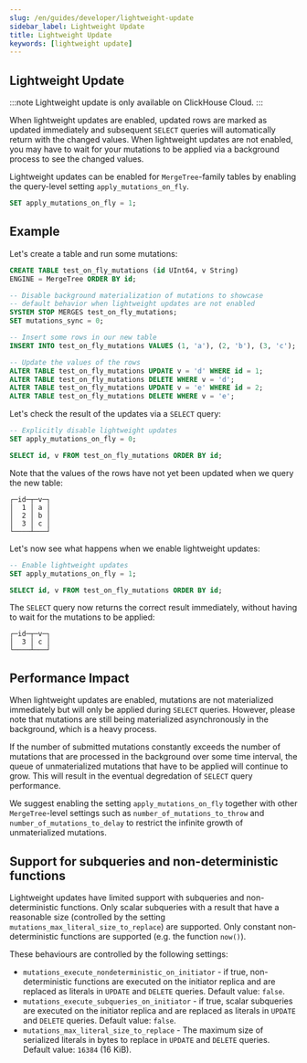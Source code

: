 ```yaml
---
slug: /en/guides/developer/lightweight-update
sidebar_label: Lightweight Update
title: Lightweight Update
keywords: [lightweight update]
---
```


## Lightweight Update

:::note
Lightweight update is only available on ClickHouse Cloud.
:::

When lightweight updates are enabled, updated rows are marked as updated immediately and subsequent `SELECT` queries will automatically return with the changed values. When lightweight updates are not enabled, you may have to wait for your mutations to be applied via a background process to see the changed values.

Lightweight updates can be enabled for `MergeTree`-family tables by enabling the query-level setting `apply_mutations_on_fly`.

```sql
SET apply_mutations_on_fly = 1;
```

## Example

Let's create a table and run some mutations:
```sql
CREATE TABLE test_on_fly_mutations (id UInt64, v String) 
ENGINE = MergeTree ORDER BY id;

-- Disable background materialization of mutations to showcase
-- default behavior when lightweight updates are not enabled
SYSTEM STOP MERGES test_on_fly_mutations;
SET mutations_sync = 0;

-- Insert some rows in our new table
INSERT INTO test_on_fly_mutations VALUES (1, 'a'), (2, 'b'), (3, 'c');

-- Update the values of the rows
ALTER TABLE test_on_fly_mutations UPDATE v = 'd' WHERE id = 1;
ALTER TABLE test_on_fly_mutations DELETE WHERE v = 'd';
ALTER TABLE test_on_fly_mutations UPDATE v = 'e' WHERE id = 2;
ALTER TABLE test_on_fly_mutations DELETE WHERE v = 'e';
```

Let's check the result of the updates via a `SELECT` query:
```sql
-- Explicitly disable lightweight updates
SET apply_mutations_on_fly = 0;

SELECT id, v FROM test_on_fly_mutations ORDER BY id;
```

Note that the values of the rows have not yet been updated when we query the new table:

```
┌─id─┬─v─┐
│  1 │ a │
│  2 │ b │
│  3 │ c │
└────┴───┘
```

Let's now see what happens when we enable lightweight updates:

```sql
-- Enable lightweight updates
SET apply_mutations_on_fly = 1;

SELECT id, v FROM test_on_fly_mutations ORDER BY id;
```

The `SELECT` query now returns the correct result immediately, without having to wait for the mutations to be applied:

```
┌─id─┬─v─┐
│  3 │ c │
└────┴───┘
```

## Performance Impact

When lightweight updates are enabled, mutations are not materialized immediately but will only be applied during `SELECT` queries. However, please note that mutations are still being materialized asynchronously in the background, which is a heavy process.

If the number of submitted mutations constantly exceeds the number of mutations that are processed in the background over some time interval, the queue of unmaterialized mutations that have to be applied will continue to grow. This will result in the eventual degredation of `SELECT` query performance.

We suggest enabling the setting `apply_mutations_on_fly` together with other `MergeTree`-level settings such as `number_of_mutations_to_throw` and `number_of_mutations_to_delay` to restrict the infinite growth of unmaterialized mutations.

## Support for subqueries and non-deterministic functions

Lightweight updates have limited support with subqueries and non-deterministic functions. Only scalar subqueries with a result that have a reasonable size (controlled by the setting `mutations_max_literal_size_to_replace`) are supported. Only constant non-deterministic functions are supported (e.g. the function `now()`).

These behaviours are controlled by the following settings:

- `mutations_execute_nondeterministic_on_initiator` - if true, non-deterministic functions are executed on the initiator replica and are replaced as literals in `UPDATE` and `DELETE` queries. Default value: `false`.
- `mutations_execute_subqueries_on_initiator` - if true, scalar subqueries are executed on the initiator replica and are replaced as literals in `UPDATE` and `DELETE` queries. Default value: `false`.
 - `mutations_max_literal_size_to_replace` - The maximum size of serialized literals in bytes to replace in `UPDATE` and `DELETE` queries. Default value: `16384` (16 KiB).
 